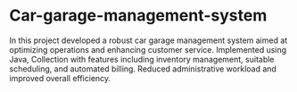 # Car-garage-management-system
In this project developed a robust car garage management system aimed at optimizing operations and enhancing customer service. Implemented using Java, Collection with features including inventory management, suitable scheduling, and automated billing. Reduced administrative workload and improved overall efficiency.
